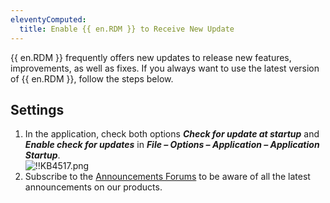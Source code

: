 ```yaml
---
eleventyComputed:
  title: Enable {{ en.RDM }} to Receive New Update
---
```

{{ en.RDM }} frequently offers new updates to release new features, improvements, as well as fixes. If you always want to use the latest version of {{ en.RDM }}, follow the steps below.

## Settings

1. In the application, check both options ***Check for update at startup*** and ***Enable check for updates*** in ***File – Options – Application – Application Startup***.  
![!!KB4517.png](https://webdevolutions.azureedge.net/docs/en/kb/KB4517.png)
1. Subscribe to the [Announcements Forums](/kb/remote-desktop-manager/how-to-articles/subscribe-announcements-forums/) to be aware of all the latest announcements on our products.
